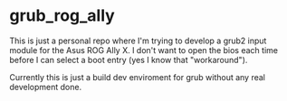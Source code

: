 # grub_rog_ally
This is just a personal repo where I'm trying to develop a grub2 input module for the Asus ROG Ally X.
I don't want to open the bios each time before I can select a boot entry (yes I know that "workaround").

Currently this is just a build dev enviroment for grub without any real development done.
